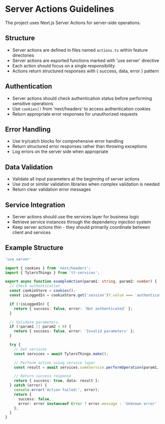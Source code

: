 # Server Actions Guidelines

The project uses Next.js Server Actions for server-side operations.

## Structure

- Server actions are defined in files named `actions.ts` within feature directories
- Server actions are exported functions marked with 'use server' directive
- Each action should focus on a single responsibility
- Actions return structured responses with { success, data, error } pattern

## Authentication

- Server actions should check authentication status before performing sensitive operations
- Use `cookies()` from 'next/headers' to access authentication cookies
- Return appropriate error responses for unauthorized requests

## Error Handling

- Use try/catch blocks for comprehensive error handling
- Return structured error responses rather than throwing exceptions
- Log errors on the server side when appropriate

## Data Validation

- Validate all input parameters at the beginning of server actions
- Use zod or similar validation libraries when complex validation is needed
- Return clear validation error messages

## Service Integration

- Server actions should use the services layer for business logic
- Retrieve service instances through the dependency injection system
- Keep server actions thin - they should primarily coordinate between client and services

## Example Structure

```typescript
'use server'

import { cookies } from 'next/headers';
import { TylersThings } from 'tt-services';

export async function exampleAction(param1: string, param2: number) {
  // Check authentication
  const cookieStore = cookies();
  const isLoggedIn = cookieStore.get('session')?.value === 'authenticated';

  if (!isLoggedIn) {
    return { success: false, error: 'Not authenticated' };
  }

  // Validate parameters
  if (!param1 || param2 < 0) {
    return { success: false, error: 'Invalid parameters' };
  }

  try {
    // Get services
    const services = await TylersThings.make();

    // Perform action using service layer
    const result = await services.someService.performOperation(param1, param2);

    // Return success response
    return { success: true, data: result };
  } catch (error) {
    console.error('Action failed:', error);
    return {
      success: false,
      error: error instanceof Error ? error.message : 'Unknown error'
    };
  }
}